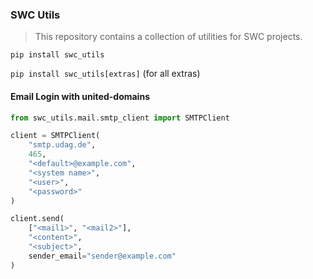 ### SWC Utils
> This repository contains a collection of utilities for SWC projects.

`pip install swc_utils`

`pip install swc_utils[extras]` (for all extras)

#### Email Login with united-domains
```python
from swc_utils.mail.smtp_client import SMTPClient

client = SMTPClient(
    "smtp.udag.de",
    465,
    "<default>@example.com",
    "<system name>",
    "<user>",
    "<password>"
)

client.send(
    ["<mail1>", "<mail2>"],
    "<content>",
    "<subject>",
    sender_email="sender@example.com"
)
```
